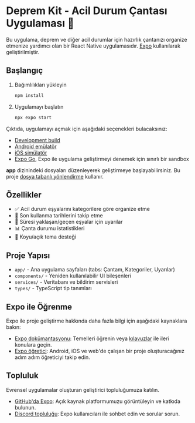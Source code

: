 # Deprem Kit - Acil Durum Çantası Uygulaması 🎒

Bu uygulama, deprem ve diğer acil durumlar için hazırlık çantanızı organize etmenize yardımcı olan bir React Native uygulamasıdır. [Expo](https://expo.dev) kullanılarak geliştirilmiştir.

## Başlangıç

1. Bağımlılıkları yükleyin

   ```bash
   npm install
   ```

2. Uygulamayı başlatın

   ```bash
   npx expo start
   ```

Çıktıda, uygulamayı açmak için aşağıdaki seçenekleri bulacaksınız:

- [Development build](https://docs.expo.dev/develop/development-builds/introduction/)
- [Android emülatör](https://docs.expo.dev/workflow/android-studio-emulator/)
- [iOS simülatör](https://docs.expo.dev/workflow/ios-simulator/)
- [Expo Go](https://expo.dev/go), Expo ile uygulama geliştirmeyi denemek için sınırlı bir sandbox

**app** dizinindeki dosyaları düzenleyerek geliştirmeye başlayabilirsiniz. Bu proje [dosya tabanlı yönlendirme](https://docs.expo.dev/router/introduction) kullanır.

## Özellikler

- ✅ Acil durum eşyalarını kategorilere göre organize etme
- 📅 Son kullanma tarihlerini takip etme
- 🔔 Süresi yaklaşan/geçen eşyalar için uyarılar
- 📊 Çanta durumu istatistikleri
- 🌙 Koyu/açık tema desteği

## Proje Yapısı

- `app/` - Ana uygulama sayfaları (tabs: Çantam, Kategoriler, Uyarılar)
- `components/` - Yeniden kullanılabilir UI bileşenleri
- `services/` - Veritabanı ve bildirim servisleri
- `types/` - TypeScript tip tanımları

## Expo ile Öğrenme

Expo ile proje geliştirme hakkında daha fazla bilgi için aşağıdaki kaynaklara bakın:

- [Expo dokümantasyonu](https://docs.expo.dev/): Temelleri öğrenin veya [kılavuzlar](https://docs.expo.dev/guides) ile ileri konulara geçin.
- [Expo öğretici](https://docs.expo.dev/tutorial/introduction/): Android, iOS ve web'de çalışan bir proje oluşturacağınız adım adım öğreticiyi takip edin.

## Topluluk

Evrensel uygulamalar oluşturan geliştirici topluluğumuza katılın.

- [GitHub'da Expo](https://github.com/expo/expo): Açık kaynak platformumuzu görüntüleyin ve katkıda bulunun.
- [Discord topluluğu](https://chat.expo.dev): Expo kullanıcıları ile sohbet edin ve sorular sorun.
